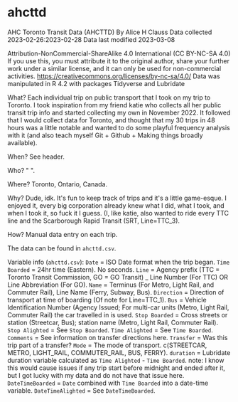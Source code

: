 # ahcttd
AHC Toronto Transit Data (AHCTTD) 
By Alice H Clauss
Data collected 2023-02-26:2023-02-28 
Data last modified 2023-03-08

Attribution-NonCommercial-ShareAlike 4.0 International (CC BY-NC-SA 4.0) 
	If you use this, you must attribute it to the original author, share your further work under a similar license, and it can only be used for non-commercial activities. 
	https://creativecommons.org/licenses/by-nc-sa/4.0/ 
Data was manipulated in R 4.2 with packages Tidyverse and Lubridate 

What?
	Each individual trip on public transport that I took on my trip to Toronto. I took inspiration from my friend katie who collects all her public transit trip info and started collecting my own in November 2022. It followed that I would collect data for Toronto, and thought that my 30 trips in 48 hours was a little notable and wanted to do some playful frequency analysis with it (and also teach myself Git + Github + Making things broadly available).
	
When?
	See header.
	
Who?
	" ".
	
Where?
	Toronto, Ontario, Canada.

Why? 
	Dude, idk. It's fun to keep track of trips and it's a little game-esque. I enjoyed it, every big corporation already knew what I did, what I took, and when I took it, so fuck it I guess. (I, like katie, also wanted to ride every TTC line and the Scarborough Rapid Transit (SRT, Line=TTC_3).
	
How?
	Manual data entry on each trip.

The data can be found in `ahcttd.csv`.

Variable info (`ahcttd.csv`): 
`Date` <date> = ISO Date format when the trip began.
`Time Boarded` <time> = 24hr time (Eastern). No seconds. 
`Line` <chr> = Agency prefix (TTC = Toronto Transit Commission, GO = GO Transit) _ Line Number (For TTC) OR Line Abbreviation (For GO).
`Name` <chr> = Terminus (For Metro, Light Rail, and Commuter Rail), Line Name (Ferry, Subway, Bus).
`Direction` <chr> = Direction of transport at time of boarding (Of note for Line=TTC_1).
`Bus` <chr> = Vehicle Identification Number (Agency Issued; For multi-car units (Metro, Light Rail, Commuter Rail) the car travelled in is used.
`Stop Boarded` <chr> = Cross streets or station (Streetcar, Bus); station name (Metro, Light Rail, Commuter Rail).
`Stop Alighted` <chr> = See `Stop Boarded`.
`Time Alighted` <time> = See `Time Boarded`.
`Comments` <chr> = See information on transfer directions here.
`Transfer` <lgl> = Was this trip part of a transfer?
`Mode` <chr> = The mode of transport. c(STREETCAR, METRO, LIGHT_RAIL, COMMUTER_RAIL, BUS, FERRY).
`duration` <drtn> = Lubridate duration variable calculated as `Time Alighted` - `Time Boarded`.
	note: I know this would cause issues if any trip start before midnight and ended after it, but I got lucky with my data and do not have that issue here.
`DateTimeBoarded` <dttm> = `Date` combined with `Time Boarded` into a date-time variable. 
`DateTimeAlighted` <dttm> = See `DateTimeBoarded`.
